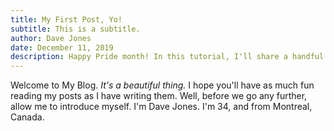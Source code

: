 ```yaml
---
title: My First Post, Yo!
subtitle: This is a subtitle.
author: Dave Jones
date: December 11, 2019
description: Happy Pride month! In this tutorial, I'll share a handful of my favourite animation tricks. You'll learn how to build an animated wavy pride flag using CSS keyframes and linear gradients. We'll also see how to make it dynamic using React. 🏳️‍🌈
---
```


Welcome to My Blog. _It's a beautiful thing._ I hope you'll have as much fun reading my posts as I have writing them. Well, before we go any further, allow me to introduce myself. I'm Dave Jones. I'm 34, and from Montreal, Canada.

